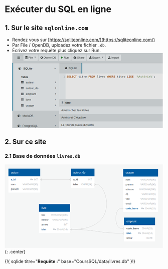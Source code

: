 # Exécuter du SQL en ligne

## 1. Sur le site ```sqlonline.com```

- Rendez vous sur [https://sqliteonline.com/](https://sqliteonline.com/)
- Par File / OpenDB, uploadez votre fichier ```.db```. 
- Écrivez votre requête plus cliquez sur Run.  
![](data/sqlonline.png)


## 2. Sur ce site


### 2.1  Base de données ```livres.db```

![image](data/ERD_livres.png){: .center}

{!{ sqlide titre="**Requête :**"  base="CoursSQL/data/livres.db" }!}